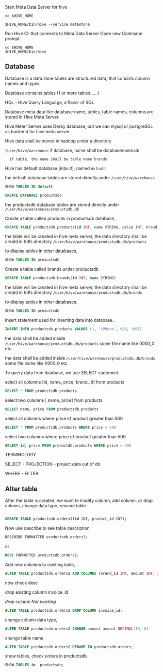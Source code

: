 
Start Meta Data Server for hive

```
cd $HIVE_HOME 

$HIVE_HOME/bin/hive --service metastore
```


Run Hive Cli that connects to Meta Data Server
Open new Command prompt

```
cd $HIVE_HOME
$HIVE_HOME/bin/hive

```

## Database 

Database is a data store 
tables are structured data, that consists column names and types

Database contains tables (1 or more tables......)

HQL - Hive Query Language, a flavor of SQL

Database meta data like database name, tables, table names, columns are stored in Hive Meta Server.

Hive Meter Server uses Derby database, but we can mysql or postgreSQL as backend for hive meta server

Hive data shall be stored in hadoop under a directory 

`/user/hive/warehouse`
      if database, name shall be databasename.db

      if table, the name shall be table name brands 


Hive has default database [inbuilt], named `default`

the default database tables are stored directly under `/user/hive/warehouse`

```sql
SHOW TABLES IN default
```


```sql
CREATE DATABASE productsdb
```

the productsdb database tables are stored directly under `/user/hive/warehouse/productsdb.db`


Create a table called products in productsdb database,

```sql
CREATE TABLE productsdb.products(id INT, name STRING, price INT, brand_id INT)
```

the table will be created in hive meta server, the data directory shall be creatd in hdfs
directory `/user/hive/warehouse/productsdb.db/products`

to display tables in other databases,

```sql
SHOW TABLES IN productsdb
```

Create a table called brands under productsdb

```sql
CREATE TABLE productsdb.brands(id INT, name STRING)
```

the table will be created in hive meta server, the data directory shall be creatd in hdfs
directory `/user/hive/warehouse/productsdb.db/brands`

to display tables in other databases,

```sql
SHOW TABLES IN productsdb
```

Insert statement used for inserting data into database..

```sql
INSERT INTO productsdb.products VALUES (1, 'iPhone', 999, 1001)
```

the data shall be added inside `/user/hive/warehouse/productsdb.db/products`
some file name like 0000_0 etc
 

the data shall be added inside `/user/hive/warehouse/productsdb.db/brands`
some file name like 0000_0 etc

To query data from database, we use SELECT statement..

select all columns [id, name, price, brand_id] from products

```sql
SELECT * FROM productsdb.products
```

select two columns [  name, price] from products


```sql
SELECT name, price FROM productsdb.products
```

select all columns where price of product greater than 500


```sql
SELECT * FROM productsdb.products WHERE price > 500
```


select two columns where price of product greater than 500


```sql
SELECT id, price FROM productdb.products WHERE price > 500
```

TERMINOLOGY

SELECT - PROJECTION - project data out of db

WHERE - FILTER 

## Alter table 

After the table is created, we want to modify column, add column, or drop column,
change data type, rename table

```sql

CREATE TABLE productsdb.orders2(id INT, product_id INT);
```


Now use describe to see table description

```sql
DESCRIBE FORMATTED productsdb.orders2;
```

or 


```sql
DESC FORMATTED productsdb.orders2;
```

Add new columns to existing table,

```sql
ALTER TABLE productsdb.orders2 ADD COLUMNS (brand_id INT, amount INT, invoice_id INT);
```

now check desc  

drop existing column invoice_id

*drop column Not working*

```sql
ALTER TABLE productsdb.orders2 DROP COLUMN invoice_id;
```

change column data type,

```sql
ALTER TABLE productsdb.orders2 CHANGE amount amount DECIMAL(10, 0)
```

change table name

```sql
ALTER TABLE productsdb.orders2 RENAME TO productsdb.orders;
```

show tables, check orders in productsdb

```sql
SHOW TABLES in  productsdb;
```
